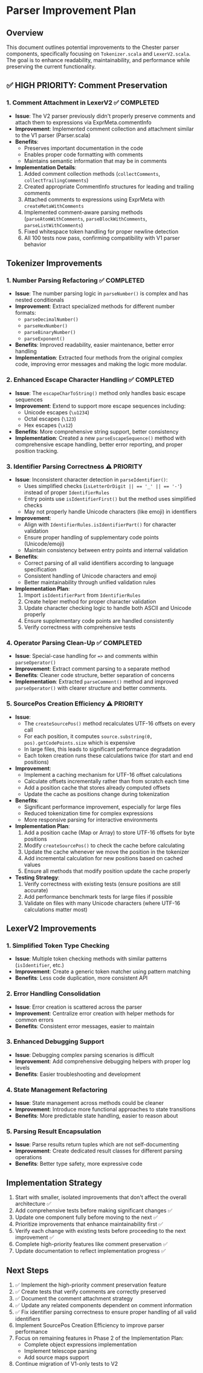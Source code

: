 # Parser Improvement Plan

## Overview
This document outlines potential improvements to the Chester parser components, specifically focusing on `Tokenizer.scala` and `LexerV2.scala`. The goal is to enhance readability, maintainability, and performance while preserving the current functionality.

## ✅ HIGH PRIORITY: Comment Preservation

### 1. Comment Attachment in LexerV2 ✅ COMPLETED
- **Issue**: The V2 parser previously didn't properly preserve comments and attach them to expressions via ExprMeta.commentInfo
- **Improvement**: Implemented comment collection and attachment similar to the V1 parser (Parser.scala)
- **Benefits**: 
  - Preserves important documentation in the code
  - Enables proper code formatting with comments
  - Maintains semantic information that may be in comments
- **Implementation Details**:
  1. Added comment collection methods (`collectComments`, `collectTrailingComments`)
  2. Created appropriate CommentInfo structures for leading and trailing comments
  3. Attached comments to expressions using ExprMeta with `createMetaWithComments`
  4. Implemented comment-aware parsing methods (`parseAtomWithComments`, `parseBlockWithComments`, `parseListWithComments`)
  5. Fixed whitespace token handling for proper newline detection
  6. All 100 tests now pass, confirming compatibility with V1 parser behavior

## Tokenizer Improvements

### 1. Number Parsing Refactoring ✅ COMPLETED
- **Issue**: The number parsing logic in `parseNumber()` is complex and has nested conditionals
- **Improvement**: Extract specialized methods for different number formats:
  - `parseDecimalNumber()`
  - `parseHexNumber()`
  - `parseBinaryNumber()`
  - `parseExponent()`
- **Benefits**: Improved readability, easier maintenance, better error handling
- **Implementation**: Extracted four methods from the original complex code, improving error messages and making the logic more modular.

### 2. Enhanced Escape Character Handling ✅ COMPLETED
- **Issue**: The `escapeCharToString()` method only handles basic escape sequences
- **Improvement**: Extend to support more escape sequences including:
  - Unicode escapes (`\u1234`)
  - Octal escapes (`\123`)
  - Hex escapes (`\x12`)
- **Benefits**: More comprehensive string support, better consistency
- **Implementation**: Created a new `parseEscapeSequence()` method with comprehensive escape handling, better error reporting, and proper position tracking.

### 3. Identifier Parsing Correctness ⚠️ PRIORITY
- **Issue**: Inconsistent character detection in `parseIdentifier()`:
  - Uses simplified checks (`isLetterOrDigit || == '_' || == '-'`) instead of proper `IdentifierRules`
  - Entry points use `isIdentifierFirst()` but the method uses simplified checks
  - May not properly handle Unicode characters (like emoji) in identifiers
- **Improvement**: 
  - Align with `IdentifierRules.isIdentifierPart()` for character validation
  - Ensure proper handling of supplementary code points (Unicode/emoji)
  - Maintain consistency between entry points and internal validation
- **Benefits**: 
  - Correct parsing of all valid identifiers according to language specification
  - Consistent handling of Unicode characters and emoji
  - Better maintainability through unified validation rules
- **Implementation Plan**:
  1. Import `isIdentifierPart` from `IdentifierRules`
  2. Create helper method for proper character validation
  3. Update character checking logic to handle both ASCII and Unicode properly
  4. Ensure supplementary code points are handled consistently
  5. Verify correctness with comprehensive tests

### 4. Operator Parsing Clean-Up ✅ COMPLETED
- **Issue**: Special-case handling for `=>` and comments within `parseOperator()`
- **Improvement**: Extract comment parsing to a separate method
- **Benefits**: Cleaner code structure, better separation of concerns
- **Implementation**: Extracted `parseComment()` method and improved `parseOperator()` with clearer structure and better comments.

### 5. SourcePos Creation Efficiency ⚠️ PRIORITY
- **Issue**: 
  - The `createSourcePos()` method recalculates UTF-16 offsets on every call
  - For each position, it computes `source.substring(0, pos).getCodePoints.size` which is expensive
  - In large files, this leads to significant performance degradation
  - Each token creation runs these calculations twice (for start and end positions)
- **Improvement**: 
  - Implement a caching mechanism for UTF-16 offset calculations
  - Calculate offsets incrementally rather than from scratch each time
  - Add a position cache that stores already computed offsets
  - Update the cache as positions change during tokenization
- **Benefits**: 
  - Significant performance improvement, especially for large files
  - Reduced tokenization time for complex expressions
  - More responsive parsing for interactive environments
- **Implementation Plan**:
  1. Add a position cache (Map or Array) to store UTF-16 offsets for byte positions
  2. Modify `createSourcePos()` to check the cache before calculating
  3. Update the cache whenever we move the position in the tokenizer
  4. Add incremental calculation for new positions based on cached values
  5. Ensure all methods that modify position update the cache properly
- **Testing Strategy**:
  1. Verify correctness with existing tests (ensure positions are still accurate)
  2. Add performance benchmark tests for large files if possible
  3. Validate on files with many Unicode characters (where UTF-16 calculations matter most)

## LexerV2 Improvements

### 1. Simplified Token Type Checking
- **Issue**: Multiple token checking methods with similar patterns (`isIdentifier`, etc.)
- **Improvement**: Create a generic token matcher using pattern matching
- **Benefits**: Less code duplication, more consistent API

### 2. Error Handling Consolidation
- **Issue**: Error creation is scattered across the parser
- **Improvement**: Centralize error creation with helper methods for common errors
- **Benefits**: Consistent error messages, easier to maintain

### 3. Enhanced Debugging Support
- **Issue**: Debugging complex parsing scenarios is difficult
- **Improvement**: Add comprehensive debugging helpers with proper log levels
- **Benefits**: Easier troubleshooting and development

### 4. State Management Refactoring
- **Issue**: State management across methods could be cleaner
- **Improvement**: Introduce more functional approaches to state transitions
- **Benefits**: More predictable state handling, easier to reason about

### 5. Parsing Result Encapsulation
- **Issue**: Parse results return tuples which are not self-documenting
- **Improvement**: Create dedicated result classes for different parsing operations
- **Benefits**: Better type safety, more expressive code

## Implementation Strategy

1. Start with smaller, isolated improvements that don't affect the overall architecture ✅
2. Add comprehensive tests before making significant changes ✅
3. Update one component fully before moving to the next ✅
4. Prioritize improvements that enhance maintainability first ✅
5. Verify each change with existing tests before proceeding to the next improvement ✅
6. Complete high-priority features like comment preservation ✅
7. Update documentation to reflect implementation progress ✅

## Next Steps

1. ✅ Implement the high-priority comment preservation feature
2. ✅ Create tests that verify comments are correctly preserved
3. ✅ Document the comment attachment strategy
4. ✅ Update any related components dependent on comment information 
5. ✅ Fix identifier parsing correctness to ensure proper handling of all valid identifiers
6. Implement SourcePos Creation Efficiency to improve parser performance
7. Focus on remaining features in Phase 2 of the Implementation Plan:
   - Complete object expressions implementation
   - Implement telescope parsing
   - Add source maps support
8. Continue migration of V1-only tests to V2 